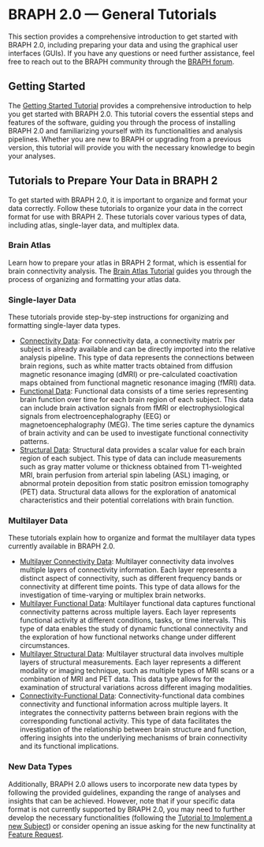 # BRAPH 2.0 — General Tutorials

This section provides a comprehensive introduction to get started with BRAPH 2.0, including preparing your data and using the graphical user interfaces (GUIs). If you have any questions or need further assistance, feel free to reach out to the BRAPH community through the [BRAPH forum](http://braph.org/forums).

## Getting Started

The [Getting Started Tutorial](tutorials/general/tut_braph2.pdf) provides a comprehensive introduction to help you get started with BRAPH 2.0. This tutorial covers the essential steps and features of the software, guiding you through the process of installing BRAPH 2.0 and familiarizing yourself with its functionalities and analysis pipelines. Whether you are new to BRAPH or upgrading from a previous version, this tutorial will provide you with the necessary knowledge to begin your analyses.

## Tutorials to Prepare Your Data in BRAPH 2

To get started with BRAPH 2.0, it is important to organize and format your data correctly. Follow these tutorials to organize your data in the correct format for use with BRAPH 2. These tutorials cover various types of data, including atlas, single-layer data, and multiplex data.

### Brain Atlas

Learn how to prepare your atlas in BRAPH 2 format, which is essential for brain connectivity analysis. The [Brain Atlas Tutorial](tutorials/general/tut_ba.pdf) guides you through the process of organizing and formatting your atlas data.

### Single-layer Data

These tutorials provide step-by-step instructions for organizing and formatting single-layer data types. 
- [Connectivity Data](tutorials/general/tut_gr_CON.pdf): For connectivity data, a connectivity matrix per subject is already available and can be directly imported into the relative analysis pipeline. This type of data represents the connections between brain regions, such as white matter tracts obtained from diffusion magnetic resonance imaging (dMRI) or pre-calculated coactivation maps obtained from functional magnetic resonance imaging (fMRI) data.
- [Functional Data](tutorials/general/tut_gr_FUN.pdf): Functional data consists of a time series representing brain function over time for each brain region of each subject. This data can include brain activation signals from fMRI or electrophysiological signals from electroencephalography (EEG) or magnetoencephalography (MEG). The time series capture the dynamics of brain activity and can be used to investigate functional connectivity patterns.
- [Structural Data](tutorials/general/tut_gr_ST.pdf): Structural data provides a scalar value for each brain region of each subject. This type of data can include measurements such as gray matter volume or thickness obtained from T1-weighted MRI, brain perfusion from arterial spin labeling (ASL) imaging, or abnormal protein deposition from static positron emission tomography (PET) data. Structural data allows for the exploration of anatomical characteristics and their potential correlations with brain function.

### Multilayer Data

These tutorials explain how to organize and format the multilayer data types currently available in BRAPH 2.0.
- [Multilayer Connectivity Data](tutorials/general/tut_gr_CON_MP.pdf): Multilayer connectivity data involves multiple layers of connectivity information. Each layer represents a distinct aspect of connectivity, such as different frequency bands or connectivity at different time points. This type of data allows for the investigation of time-varying or multiplex brain networks.
- [Multilayer Functional Data](tutorials/general/tut_gr_FUN_MP.pdf): Multilayer functional data captures functional connectivity patterns across multiple layers. Each layer represents functional activity at different conditions, tasks, or time intervals. This type of data enables the study of dynamic functional connectivity and the exploration of how functional networks change under different circumstances.
- [Multilayer Structural Data](tutorials/general/tut_gr_ST_MP.pdf): Multilayer structural data involves multiple layers of structural measurements. Each layer represents a different modality or imaging technique, such as multiple types of MRI scans or a combination of MRI and PET data. This data type allows for the examination of structural variations across different imaging modalities.
- [Connectivity-Functional Data](tutorials/general/tut_gr_CON_FUN_MP.pdf): Connectivity-functional data combines connectivity and functional information across multiple layers. It integrates the connectivity patterns between brain regions with the corresponding functional activity. This type of data facilitates the investigation of the relationship between brain structure and function, offering insights into the underlying mechanisms of brain connectivity and its functional implications.

### New Data Types

Additionally, BRAPH 2.0 allows users to incorporate new data types by following the provided guidelines, expanding the range of analyses and insights that can be achieved. However, note that if your specific data format is not currently supported by BRAPH 2.0, you may need to further develop the necessary functionalities (following the [Tutorial to Implement a new Subject](link-to-tutorial)) or consider opening an issue asking for the new functinality at [Feature Request](../../issues/new?template=feature_request.md).
